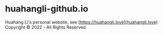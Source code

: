 # huahangli-github.io
Huahang Li's personal website, see [https://huahangli.love](huahangli.love)
<br>
Copyright © 2022 - All Rights Reserved 
